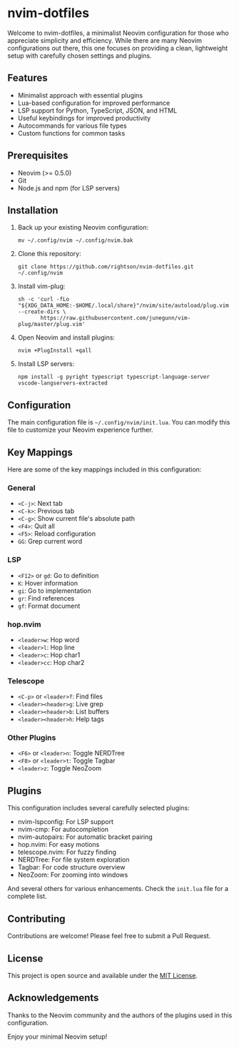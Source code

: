 # nvim-dotfiles

Welcome to nvim-dotfiles, a minimalist Neovim configuration for those who appreciate simplicity and efficiency. While there are many Neovim configurations out there, this one focuses on providing a clean, lightweight setup with carefully chosen settings and plugins.

## Features

- Minimalist approach with essential plugins
- Lua-based configuration for improved performance
- LSP support for Python, TypeScript, JSON, and HTML
- Useful keybindings for improved productivity
- Autocommands for various file types
- Custom functions for common tasks

## Prerequisites

- Neovim (>= 0.5.0)
- Git
- Node.js and npm (for LSP servers)

## Installation

1. Back up your existing Neovim configuration:
   ```
   mv ~/.config/nvim ~/.config/nvim.bak
   ```

2. Clone this repository:
   ```
   git clone https://github.com/rightson/nvim-dotfiles.git ~/.config/nvim
   ```

3. Install vim-plug:
   ```
   sh -c 'curl -fLo "${XDG_DATA_HOME:-$HOME/.local/share}"/nvim/site/autoload/plug.vim --create-dirs \
          https://raw.githubusercontent.com/junegunn/vim-plug/master/plug.vim'
   ```

4. Open Neovim and install plugins:
   ```
   nvim +PlugInstall +qall
   ```

5. Install LSP servers:
   ```
   npm install -g pyright typescript typescript-language-server vscode-langservers-extracted
   ```

## Configuration

The main configuration file is `~/.config/nvim/init.lua`. You can modify this file to customize your Neovim experience further.

## Key Mappings

Here are some of the key mappings included in this configuration:

### General
- `<C-j>`: Next tab
- `<C-k>`: Previous tab
- `<C-g>`: Show current file's absolute path
- `<F4>`: Quit all
- `<F5>`: Reload configuration
- `GG`: Grep current word

### LSP
- `<F12>` or `gd`: Go to definition
- `K`: Hover information
- `gi`: Go to implementation
- `gr`: Find references
- `gf`: Format document

### hop.nvim
- `<leader>w`: Hop word
- `<leader>l`: Hop line
- `<leader>c`: Hop char1
- `<leader>cc`: Hop char2

### Telescope
- `<C-p>` or `<leader>f`: Find files
- `<leader><header>g`: Live grep
- `<leader><header>b`: List buffers
- `<leader><header>h`: Help tags

### Other Plugins
- `<F6>` or `<leader>n`: Toggle NERDTree
- `<F8>` or `<leader>t`: Toggle Tagbar
- `<leader>z`: Toggle NeoZoom

## Plugins

This configuration includes several carefully selected plugins:

- nvim-lspconfig: For LSP support
- nvim-cmp: For autocompletion
- nvim-autopairs: For automatic bracket pairing
- hop.nvim: For easy motions
- telescope.nvim: For fuzzy finding
- NERDTree: For file system exploration
- Tagbar: For code structure overview
- NeoZoom: For zooming into windows

And several others for various enhancements. Check the `init.lua` file for a complete list.

## Contributing

Contributions are welcome! Please feel free to submit a Pull Request.

## License

This project is open source and available under the [MIT License](LICENSE).

## Acknowledgements

Thanks to the Neovim community and the authors of the plugins used in this configuration.

Enjoy your minimal Neovim setup!
